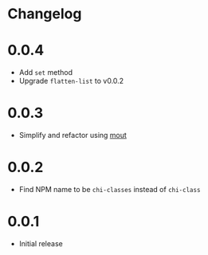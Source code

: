# Changelog

# 0.0.4

 * Add `set` method
 * Upgrade `flatten-list` to v0.0.2

# 0.0.3

 * Simplify and refactor using [mout](http://moutjs.com/)

# 0.0.2

 * Find NPM name to be `chi-classes` instead of `chi-class`

# 0.0.1

 * Initial release

